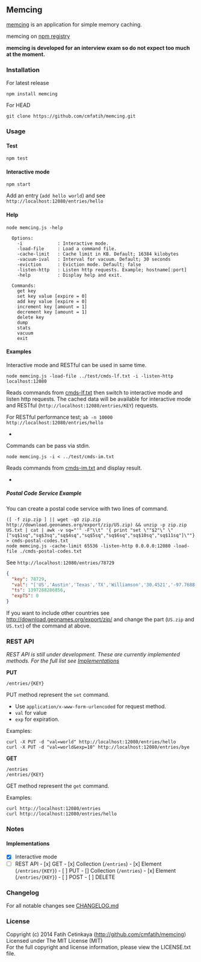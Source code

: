 ## Memcing

[memcing](http://github.com/cmfatih/memcing) is an application for simple memory caching.  

memcing on [npm registry](http://npmjs.org/package/memcing)  

**memcing is developed for an interview exam so do not expect too much at the moment.**  

### Installation

For latest release
```
npm install memcing
```

For HEAD
```
git clone https://github.com/cmfatih/memcing.git
```

### Usage

#### Test
```
npm test
```

#### Interactive mode
```
npm start
```
Add an entry (`add hello world`) and see `http://localhost:12080/entries/hello`

#### Help
```
node memcing.js -help
```
```
  Options:
    -i             : Interactive mode.
    -load-file     : Load a command file.
    -cache-limit   : Cache limit in KB. Default; 16384 kilobytes
    -vacuum-ival   : Interval for vacuum. Default; 30 seconds
    -eviction      : Eviction mode. Default; false
    -listen-http   : Listen http requests. Example; hostname[:port]
    -help          : Display help and exit.

  Commands:
    get key
    set key value [expire = 0]
    add key value [expire = 0]
    increment key [amount = 1]
    decrement key [amount = 1]
    delete key
    dump
    stats
    vacuum
    exit
```

#### Examples

Interactive mode and RESTful can be used in same time.
```
node memcing.js -load-file ../test/cmds-lf.txt -i -listen-http localhost:12080
```
Reads commands from [cmds-lf.txt](https://github.com/cmfatih/memcing/blob/master/test/cmds-lf.txt)
then switch to interactive mode and listen http requests. The cached data will be available for 
interactive mode and RESTful (`http://localhost:12080/entries/KEY`) requests.  

For RESTful performance test; `ab -n 10000 http://localhost:12080/entries/hello`

-

Commands can be pass via stdin.
```
node memcing.js -i < ../test/cmds-im.txt
```
Reads commands from [cmds-im.txt](https://github.com/cmfatih/memcing/blob/master/test/cmds-im.txt)
and display result.

-

##### Postal Code Service Example

You can create a postal code service with two lines of command.
```
([ -f zip.zip ] || wget -qO zip.zip http://download.geonames.org/export/zip/US.zip) && unzip -p zip.zip US.txt | cat | awk -v sq="'" -F"\\t" '{ print "set \""$2"\" \"["sq$1sq","sq$3sq","sq$4sq","sq$5sq","sq$6sq","sq$10sq","sq$11sq"]\""}' > cmds-postal-codes.txt
node memcing.js -cache-limit 65536 -listen-http 0.0.0.0:12080 -load-file ./cmds-postal-codes.txt
```
See `http://localhost:12080/entries/78729`
```JSON
{
  "key": 78729,
  "val": "['US','Austin','Texas','TX','Williamson','30.4521','-97.7688']",
  "ts": 1397288286856,
  "expTS": 0
}
```

If you want to include other countries see http://download.geonames.org/export/zip/
and change the part (`US.zip` and `US.txt`) of the command at above. 

### REST API

*REST API is still under development. These are currently implemented methods. For the full list 
see [Implementations](#implementations)*

**PUT**

```
/entries/{KEY}
```
PUT method represent the `set` command.

* Use `application/x-www-form-urlencoded` for request method.
* `val` for value
* `exp` for expiration.

Examples:
```
curl -X PUT -d "val=world" http://localhost:12080/entries/hello
curl -X PUT -d "val=world&exp=10" http://localhost:12080/entries/bye
```

**GET**

```
/entries
/entries/{KEY}
```
GET method represent the `get` command.

Examples:
```
curl http://localhost:12080/entries
curl http://localhost:12080/entries/hello
```

### Notes

#### Implementations

* [x] Interactive mode
* [ ] REST API
      - [x] GET
        - [x] Collection (`/entries`)
        - [x] Element (`/entries/{KEY}`)
      - [ ] PUT
        - [] Collection (`/entries`)
        - [x] Element (`/entries/{KEY}`)
      - [ ] POST
      - [ ] DELETE

### Changelog

For all notable changes see [CHANGELOG.md](https://github.com/cmfatih/memcing/blob/master/CHANGELOG.md)

### License

Copyright (c) 2014 Fatih Cetinkaya (http://github.com/cmfatih/memcing)  
Licensed under The MIT License (MIT)  
For the full copyright and license information, please view the LICENSE.txt file.
